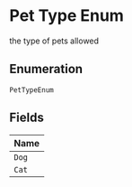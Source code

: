 
# Pet Type Enum

the type of pets allowed

## Enumeration

`PetTypeEnum`

## Fields

| Name |
|  --- |
| `Dog` |
| `Cat` |

